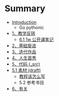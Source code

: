 # Summary

* [Introduction](README.md)
   * Go pythonic
* [1、教学反转](0MOOC/README.md)
   * [6.1 1w 公开课笔记](0MOOC/61_1w_gong_kai_ke_bi_ji.md)
* [2、基础旋进](1sTry/README.md)
* [3、迭代作品](2nDev/README.md)
* [4、人生首秀](3rDemo/README.md)
* [5、代码 (_src)](_src/README.md)
* [5.1 素材 (draft)](draft/README.md)
   * [教程该怎么写](draft/how2tutorial.md)
   * 5.2 参考书目
* [6、有关](ABOUT.md)

